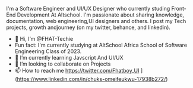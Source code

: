 I'm a Software Engineer and UI/UX Designer who currently studing Front-End Development At Altschool. I'm passionate about sharing knowledge, documentation, web engineering,UI designers and others. I post my Tech projects, growth andjourney (on my twitter, behance, and linkedin).


- 👋 Hi, I’m @FHAT-Techie
- Fun fact: I'm currently studying at AltSchool Africa School of Software Engineering Class of 2023.
- 🌱 I’m currently learning Javscript And UI/UX
- 💞️ I’m looking to collaborate on Projects
- 📫 How to reach me https://twitter.com/Fhatboy_UI ](https://www.linkedin.com/in/chuks-omeifeukwu-17938b272/) [](https://www.behance.net/chuksomeifeukwu)
